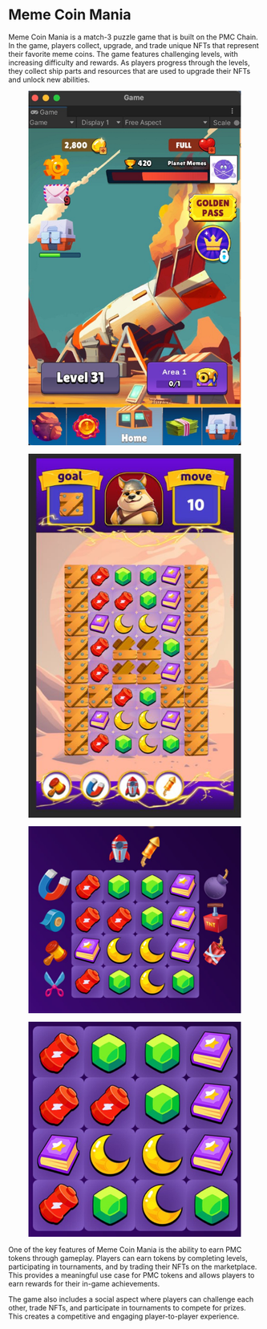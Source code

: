 # Meme Coin Mania

Meme Coin Mania is a match-3 puzzle game that is built on the PMC Chain. In the game, players collect, upgrade, and trade unique NFTs that represent their favorite meme coins. The game features challenging levels, with increasing difficulty and rewards. As players progress through the levels, they collect ship parts and resources that are used to upgrade their NFTs and unlock new abilities.

<div>

<figure><img src="../../.gitbook/assets/WhatsApp Image 2023-01-16 at 4.17.43 AM (2).jpeg" alt=""><figcaption></figcaption></figure>

 

<figure><img src="../../.gitbook/assets/photo_2023-01-16 23.01.47 (1).jpeg" alt=""><figcaption></figcaption></figure>

 

<figure><img src="../../.gitbook/assets/photo_2023-01-16 23.01.51.jpeg" alt=""><figcaption></figcaption></figure>

 

<figure><img src="../../.gitbook/assets/photo_2023-01-16 23.01.55.jpeg" alt=""><figcaption></figcaption></figure>

</div>

One of the key features of Meme Coin Mania is the ability to earn PMC tokens through gameplay. Players can earn tokens by completing levels, participating in tournaments, and by trading their NFTs on the marketplace. This provides a meaningful use case for PMC tokens and allows players to earn rewards for their in-game achievements.

The game also includes a social aspect where players can challenge each other, trade NFTs, and participate in tournaments to compete for prizes. This creates a competitive and engaging player-to-player experience.
